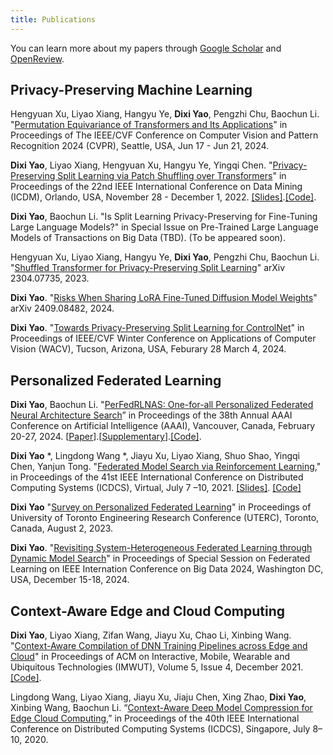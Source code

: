 ```yaml
---
title: Publications
---
```


You can learn more about my papers through [Google Scholar](https://scholar.google.hk/citations?user=6f5HCVAAAAAJ&hl=en&oi=ao) and [OpenReview](https://openreview.net/profile?id=~Dixi_Yao1).

## Privacy-Preserving Machine Learning
Hengyuan Xu, Liyao Xiang, Hangyu Ye, **Dixi Yao**, Pengzhi Chu, Baochun Li. "[Permutation Equivariance of Transformers and Its Applications](https://openreview.net/forum?id=GuXxYkFBBy)" in Proceedings of The IEEE/CVF Conference on Computer Vision and Pattern Recognition 2024 (CVPR), Seattle, USA, Jun 17 - Jun 21, 2024.

**Dixi Yao**, Liyao Xiang, Hengyuan Xu, Hangyu Ye, Yingqi Chen. "[Privacy-Preserving Split Learning via Patch Shuffling over Transformers](https://ieeexplore.ieee.org/abstract/document/10027647)" in Proceedings of the 22nd IEEE International Conference on Data Mining (ICDM), Orlando, USA, November 28 - December 1, 2022. [[Slides]](/assests/slides/PatchShuffle.pdf).[[Code]](https://github.com/dixiyao/PatchShuffling).

**Dixi Yao**, Baochun Li. "Is Split Learning Privacy-Preserving for Fine-Tuning Large Language Models?" in Special Issue on Pre-Trained Large Language Models of Transactions on Big Data (TBD). (To be appeared soon).

Hengyuan Xu, Liyao Xiang, Hangyu Ye, **Dixi Yao**, Pengzhi Chu, Baochun Li. "[Shuffled Transformer for Privacy-Preserving Split Learning](https://arxiv.org/abs/2304.07735)" arXiv 2304.07735, 2023.

**Dixi Yao**. "[Risks When Sharing LoRA Fine-Tuned Diffusion Model Weights](https://arxiv.org/pdf/2409.08482)" arXiv 2409.08482, 2024.

**Dixi Yao**. "[Towards Privacy-Preserving Split Learning for ControlNet](https://arxiv.org/pdf/2409.08503)" in Proceedings of IEEE/CVF Winter Conference on Applications of Computer Vision (WACV), Tucson, Arizona, USA, Feburary 28 March 4, 2024.

## Personalized Federated Learning
**Dixi Yao**, Baochun Li. "[PerFedRLNAS: One-for-all Personalized Federated Neural Architecture Search](https://ojs.aaai.org/index.php/AAAI/article/view/29576)” in Proceedings of the 38th Annual AAAI Conference on Artificial Intelligence (AAAI), Vancouver, Canada, February 20-27, 2024. [[Paper](/assests/papers/dyao-aaai24)].[[Supplementary](/public/assests/papers/dyao-aaai24-appendix)].[[Code]](https://github.com/TL-System/plato/tree/main/examples/model_search/pfedrlnas).

**Dixi Yao** *, Lingdong Wang *, Jiayu Xu, Liyao Xiang, Shuo Shao, Yingqi Chen, Yanjun Tong. "[Federated Model Search via Reinforcement Learning](https://ieeexplore.ieee.org/document/9546522)," in Proceedings of the 41st IEEE International Conference on Distributed Computing Systems (ICDCS), Virtual, July 7 –10, 2021. [[Slides]](/assests/slides/FedNas.pdf). [[Code]](https://github.com/TL-System/plato/tree/main/examples/model_search/fedrlnas)

**Dixi Yao** "[Survey on Personalized Federated Learning](/assests/papers/1771.pdf)" in Proceedings of University of Toronto Engineering Research Conference (UTERC), Toronto, Canada, August 2, 2023.

**Dixi Yao**. "[Revisiting System-Heterogeneous Federated Learning through Dynamic Model Search](https://arxiv.org/pdf/2409.08858)" in Proceedings of Special Session on Federated Learning on IEEE Internation Conference on Big Data 2024, Washington DC, USA, December 15-18, 2024.

## Context-Aware Edge and Cloud Computing
**Dixi Yao**, Liyao Xiang, Zifan Wang, Jiayu Xu, Chao Li, Xinbing Wang. "[Context-Aware Compilation of DNN Training Pipelines across Edge and Cloud](https://dl.acm.org/doi/10.1145/3494981)" in Proceedings of ACM on Interactive, Mobile, Wearable and Ubiquitous Technologies (IMWUT), Volume 5, Issue 4, December 2021. [[Code]](https://github.com/dixiyao/Context-Aware-Compilation-of-DNN-Training-Pipelines-across-Edge-and-Cloud).

Lingdong Wang, Liyao Xiang, Jiayu Xu, Jiaju Chen, Xing Zhao, **Dixi Yao**, Xinbing Wang, Baochun Li. “[Context-Aware Deep Model Compression for Edge Cloud Computing](/assests/papers/lwang-icdcs20.pdf),” in Proceedings of the 40th IEEE International Conference on Distributed Computing Systems (ICDCS), Singapore, July 8–10, 2020.
